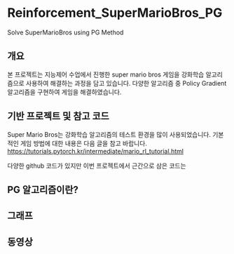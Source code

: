 # Reinforcement_SuperMarioBros_PG
Solve SuperMarioBros using PG Method

## 개요
본 프로젝트는 지능제어 수업에서 진행한 super mario bros 게임을 강화학습 알고리즘으로 사용하여 해결하는 과정을 담고 있습니다. 다양한 알고리즘 중 Policy Gradient 알고리즘을 구현하여 게임을 해결하였습니다.

## 기반 프로젝트 및 참고 코드
Super Mario Bros는 강화학습 알고리즘의 테스트 환경을 많이 사용되었습니다. 기본적인 게임 방법에 대한 내용은 다음 글을 참고 바랍니다.
https://tutorials.pytorch.kr/intermediate/mario_rl_tutorial.html

다양한 github 코드가 있지만 이번 프로젝트에서 근간으로 삼은 코드는 

## PG 알고리즘이란?

## 그래프

## 동영상
